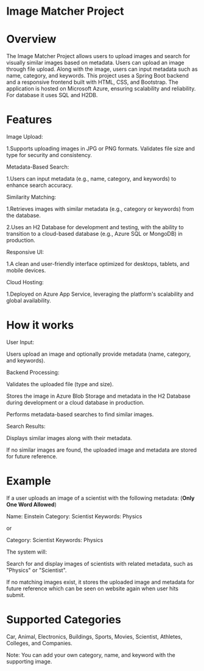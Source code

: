 
# Image Matcher Project

# Overview

The Image Matcher Project allows users to upload images and search for visually similar images based on metadata. Users can upload an image through file upload. Along with the image, users can input metadata such as name, category, and keywords. This project uses a Spring Boot backend and a responsive frontend built with HTML, CSS, and Bootstrap. The application is hosted on Microsoft Azure, ensuring scalability and reliability. For database it uses SQL and H2DB.


# Features

Image Upload:

 1.Supports uploading images in JPG or PNG formats.
Validates file size and type for security and consistency.

Metadata-Based Search:

1.Users can input metadata (e.g., name, category, and keywords) to enhance search accuracy.

Similarity Matching:

1.Retrieves images with similar metadata (e.g., category or keywords) from the database.

2.Uses an H2 Database for development and testing, with the ability to transition to a cloud-based database (e.g., Azure SQL or MongoDB) in production.

Responsive UI:

1.A clean and user-friendly interface optimized for desktops, tablets, and mobile devices.

Cloud Hosting:

1.Deployed on Azure App Service, leveraging the platform's scalability and global availability.

# How it works

User Input:

Users upload an image and optionally provide metadata (name, category, and keywords).

Backend Processing:

Validates the uploaded file (type and size).

Stores the image in Azure Blob Storage and metadata in the H2 Database during development or a cloud database in production.

Performs metadata-based searches to find similar images.

Search Results:

Displays similar images along with their metadata.

If no similar images are found, the uploaded image and metadata are stored for future reference.

# Example 

If a user uploads an image of a scientist with the following metadata:  (**Only One Word Allowed**)

Name: Einstein
Category: Scientist
Keywords: Physics

or 

Category: Scientist
Keywords: Physics

The system will:

Search for and display images of scientists with related metadata, such as "Physics" or "Scientist".

If no matching images exist, it stores the uploaded image and metadata for future reference which can be seen on website again when user hits submit.

# Supported Categories

Car,
Animal,
Electronics,
Buildings,
Sports,
Movies,
Scientist,
Athletes,
Colleges, and 
Companies.

Note: You can add your own category, name, and keyword with the supporting image.